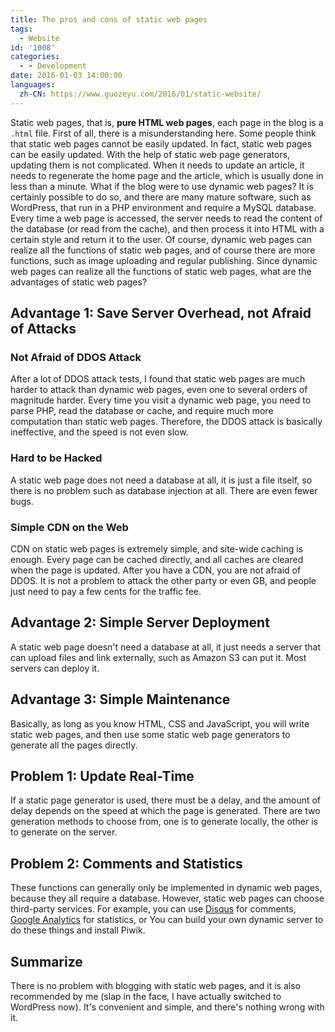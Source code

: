 ```yaml
---
title: The pros and cons of static web pages
tags:
  - Website
id: '1008'
categories:
  - - Development
date: 2016-01-03 14:00:00
languages:
  zh-CN: https://www.guozeyu.com/2016/01/static-website/
---
```


Static web pages, that is, **pure HTML web pages**, each page in the blog is a `.html` file. First of all, there is a misunderstanding here. Some people think that static web pages cannot be easily updated. In fact, static web pages can be easily updated. With the help of static web page generators, updating them is not complicated. When it needs to update an article, it needs to regenerate the home page and the article, which is usually done in less than a minute. What if the blog were to use dynamic web pages? It is certainly possible to do so, and there are many mature software, such as WordPress, that run in a PHP environment and require a MySQL database. Every time a web page is accessed, the server needs to read the content of the database (or read from the cache), and then process it into HTML with a certain style and return it to the user. Of course, dynamic web pages can realize all the functions of static web pages, and of course there are more functions, such as image uploading and regular publishing. Since dynamic web pages can realize all the functions of static web pages, what are the advantages of static web pages?
<!-- more -->

## Advantage 1: Save Server Overhead, not Afraid of Attacks

### Not Afraid of DDOS Attack

After a lot of DDOS attack tests, I found that static web pages are much harder to attack than dynamic web pages, even one to several orders of magnitude harder. Every time you visit a dynamic web page, you need to parse PHP, read the database or cache, and require much more computation than static web pages. Therefore, the DDOS attack is basically ineffective, and the speed is not even slow.

### Hard to be Hacked

A static web page does not need a database at all, it is just a file itself, so there is no problem such as database injection at all. There are even fewer bugs.

### Simple CDN on the Web

CDN on static web pages is extremely simple, and site-wide caching is enough. Every page can be cached directly, and all caches are cleared when the page is updated. After you have a CDN, you are not afraid of DDOS. It is not a problem to attack the other party or even GB, and people just need to pay a few cents for the traffic fee.

## Advantage 2: Simple Server Deployment

A static web page doesn't need a database at all, it just needs a server that can upload files and link externally, such as Amazon S3 can put it. Most servers can deploy it.

## Advantage 3: Simple Maintenance

Basically, as long as you know HTML, CSS and JavaScript, you will write static web pages, and then use some static web page generators to generate all the pages directly.

## Problem 1: Update Real-Time

If a static page generator is used, there must be a delay, and the amount of delay depends on the speed at which the page is generated. There are two generation methods to choose from, one is to generate locally, the other is to generate on the server.

## Problem 2: Comments and Statistics

These functions can generally only be implemented in dynamic web pages, because they all require a database. However, static web pages can choose third-party services. For example, you can use [Disqus](https://disqus.com) for comments, [Google Analytics](https://www.google.com/analytics/) for statistics, or You can build your own dynamic server to do these things and install Piwik.

## Summarize

There is no problem with blogging with static web pages, and it is also recommended by me (slap in the face, I have actually switched to WordPress now). It's convenient and simple, and there's nothing wrong with it.
